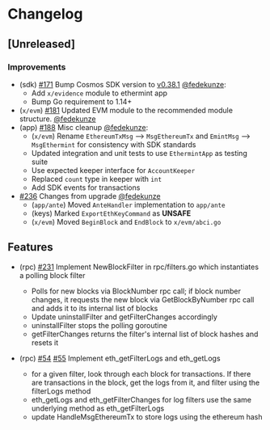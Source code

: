 <!--
Guiding Principles:

Changelogs are for humans, not machines.
There should be an entry for every single version.
The same types of changes should be grouped.
Versions and sections should be linkable.
The latest version comes first.
The release date of each version is displayed.
Mention whether you follow Semantic Versioning.

Usage:

Change log entries are to be added to the Unreleased section under the
appropriate stanza (see below). Each entry should ideally include a tag and
the Github issue reference in the following format:

* (<tag>) \#<issue-number> message

The issue numbers will later be link-ified during the release process so you do
not have to worry about including a link manually, but you can if you wish.

Types of changes (Stanzas):

"Features" for new features.
"Improvements" for changes in existing functionality.
"Deprecated" for soon-to-be removed features.
"Bug Fixes" for any bug fixes.
"Client Breaking" for breaking CLI commands and REST routes used by end-users.
"API Breaking" for breaking exported APIs used by developers building on SDK.
"State Machine Breaking" for any changes that result in a different AppState given same genesisState and txList.

Ref: https://keepachangelog.com/en/1.0.0/
-->

# Changelog

## [Unreleased]

### Improvements

* (sdk) [\#171](https://github.com/ChainSafe/ethermint/issues/177) Bump Cosmos SDK version to [v0.38.1](https://github.com/cosmos/cosmos-sdk/releases/tag/v0.38.1) [@fedekunze](https://github.com/fedekunze):
  * Add `x/evidence` module to ethermint app
  * Bump Go requirement to 1.14+
* (`x/evm`) [\#181](https://github.com/ChainSafe/ethermint/issues/181) Updated EVM module to the recommended module structure. [@fedekunze](https://github.com/fedekunze)
* (app) [\#188](https://github.com/ChainSafe/ethermint/issues/186)  Misc cleanup [@fedekunze](https://github.com/fedekunze):
  * (`x/evm`) Rename `EthereumTxMsg` --> `MsgEthereumTx` and `EmintMsg` --> `MsgEthermint` for consistency with SDK standards
  * Updated integration and unit tests to use `EthermintApp` as testing suite
  * Use expected keeper interface for `AccountKeeper`
  * Replaced `count` type in keeper with `int`
  * Add SDK events for transactions
* [\#236](https://github.com/ChainSafe/ethermint/pull/236) Changes from upgrade [@fedekunze](https://github.com/fedekunze)
  * (`app/ante`) Moved `AnteHandler` implementation to `app/ante`
  * (keys) Marked `ExportEthKeyCommand` as **UNSAFE**
  * (`x/evm`) Moved `BeginBlock` and `EndBlock` to `x/evm/abci.go`

## Features

* (rpc) [\#231](https://github.com/ChainSafe/ethermint/issues/231) Implement NewBlockFilter in rpc/filters.go which instantiates a polling block filter
  * Polls for new blocks via BlockNumber rpc call; if block number changes, it requests the new block via GetBlockByNumber rpc call and adds it to its internal list of blocks
  * Update uninstallFilter and getFilterChanges accordingly
  * uninstallFilter stops the polling goroutine
  * getFilterChanges returns the filter's internal list of block hashes and resets it

* (rpc) [\#54](https://github.com/ChainSafe/ethermint/issues/54) [\#55](https://github.com/ChainSafe/ethermint/issues/55)
  Implement eth_getFilterLogs and eth_getLogs
  * for a given filter, look through each block for transactions. If there are transactions in the block, get the logs from it, and filter using the filterLogs method
  * eth_getLogs and eth_getFilterChanges for log filters use the same underlying method as eth_getFilterLogs
  * update HandleMsgEthereumTx to store logs using the ethereum hash
